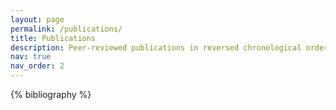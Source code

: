 ```yaml
---
layout: page
permalink: /publications/
title: Publications
description: Peer-reviewed publications in reversed chronological order.
nav: true
nav_order: 2
---
```


<!-- _pages/publications.md -->
<div class="publications">

{% bibliography %}

</div>
